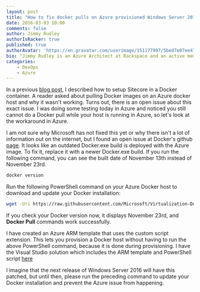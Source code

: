 ```yaml
---
layout: post
title: "How to fix docker pulls on Azure provisioned Windows Server 2016 TP4 VMs"
date: 2016-03-03 10:00
comments: false
author: Jimmy Rudley
authorIsRacker: true
published: true
authorAvatar: 'https://en.gravatar.com/userimage/151177997/5bed7e07ee47533cbd34b951d463bcb7.jpg'
bio: “Jimmy Rudley is an Azure Architect at Rackspace and an active member of the Azure community. He focuses on solving large and complex architecture and automation problems within Azure."
categories:
    - DevOps
    - Azure
---
```


In a previous [blog post](https://developer.rackspace.com/blog/run-sitecore-in-a-docker-container-on-windows-server-2016/), I described how to setup Sitecore in a Docker container.  A reader asked about pulling Docker images on an Azure docker host and why it wasn't working. Turns out, there is an open issue about this exact issue. I was doing some testing today in Azure and noticed you still cannot do a Docker pull while your host is running in Azure, so let's look at the workaround in Azure.

<!-- more -->

I am not sure why Microsoft has not fixed this yet or why there isn't a lot of information out on the internet, but I found an open issue at Docker's github [page](https://github.com/docker/docker/issues/19685). It looks like an outdated Docker.exe build is deployed with the Azure image. To fix it, replace it with a newer Docker.exe build. If you run the following command, you can see the built date of November 13th instead of November 23rd.

```sh
docker version
```

Run the following PowerShell command on your Azure Docker host to download and update your Docker installation:

```sh
wget -Uri https://raw.githubusercontent.com/Microsoft/Virtualization-Documentation/live/windows-server-container-tools/Update-ContainerHost/Update-ContainerHost.ps1 -OutFile Update-ContainerHost.ps1; .\Update-ContainerHost.ps1
```

If you check your Docker version now, it displays November 23rd, and **Docker Pull** commands work successfully.

I have created an Azure ARM template that uses the custom script extension. This lets you provision a Docker host without having to run the above PowerShell command, because it is done during provisioning. I have the Visual Studio solution which includes the ARM template and PowerShell script [here](https://github.com/jrudley/AzureDockerFix)

I imagine that the next release of Windows Server 2016 will have this patched, but until then, please run the preceding command to update your Docker installation and prevent the Azure issue from happening.
